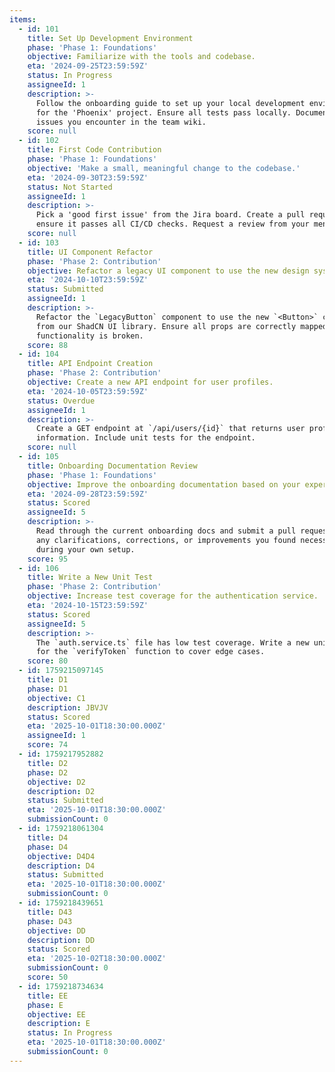 ```yaml
---
items:
  - id: 101
    title: Set Up Development Environment
    phase: 'Phase 1: Foundations'
    objective: Familiarize with the tools and codebase.
    eta: '2024-09-25T23:59:59Z'
    status: In Progress
    assigneeId: 1
    description: >-
      Follow the onboarding guide to set up your local development environment
      for the 'Phoenix' project. Ensure all tests pass locally. Document any
      issues you encounter in the team wiki.
    score: null
  - id: 102
    title: First Code Contribution
    phase: 'Phase 1: Foundations'
    objective: 'Make a small, meaningful change to the codebase.'
    eta: '2024-09-30T23:59:59Z'
    status: Not Started
    assigneeId: 1
    description: >-
      Pick a 'good first issue' from the Jira board. Create a pull request, and
      ensure it passes all CI/CD checks. Request a review from your mentor.
    score: null
  - id: 103
    title: UI Component Refactor
    phase: 'Phase 2: Contribution'
    objective: Refactor a legacy UI component to use the new design system.
    eta: '2024-10-10T23:59:59Z'
    status: Submitted
    assigneeId: 1
    description: >-
      Refactor the `LegacyButton` component to use the new `<Button>` component
      from our ShadCN UI library. Ensure all props are correctly mapped and no
      functionality is broken.
    score: 88
  - id: 104
    title: API Endpoint Creation
    phase: 'Phase 2: Contribution'
    objective: Create a new API endpoint for user profiles.
    eta: '2024-10-05T23:59:59Z'
    status: Overdue
    assigneeId: 1
    description: >-
      Create a GET endpoint at `/api/users/{id}` that returns user profile
      information. Include unit tests for the endpoint.
    score: null
  - id: 105
    title: Onboarding Documentation Review
    phase: 'Phase 1: Foundations'
    objective: Improve the onboarding documentation based on your experience.
    eta: '2024-09-28T23:59:59Z'
    status: Scored
    assigneeId: 5
    description: >-
      Read through the current onboarding docs and submit a pull request with
      any clarifications, corrections, or improvements you found necessary
      during your own setup.
    score: 95
  - id: 106
    title: Write a New Unit Test
    phase: 'Phase 2: Contribution'
    objective: Increase test coverage for the authentication service.
    eta: '2024-10-15T23:59:59Z'
    status: Scored
    assigneeId: 5
    description: >-
      The `auth.service.ts` file has low test coverage. Write a new unit test
      for the `verifyToken` function to cover edge cases.
    score: 80
  - id: 1759215097145
    title: D1
    phase: D1
    objective: C1
    description: JBVJV
    status: Scored
    eta: '2025-10-01T18:30:00.000Z'
    assigneeId: 1
    score: 74
  - id: 1759217952882
    title: D2
    phase: D2
    objective: D2
    description: D2
    status: Submitted
    eta: '2025-10-01T18:30:00.000Z'
    submissionCount: 0
  - id: 1759218061304
    title: D4
    phase: D4
    objective: D4D4
    description: D4
    status: Submitted
    eta: '2025-10-01T18:30:00.000Z'
    submissionCount: 0
  - id: 1759218439651
    title: D43
    phase: D43
    objective: DD
    description: DD
    status: Scored
    eta: '2025-10-02T18:30:00.000Z'
    submissionCount: 0
    score: 50
  - id: 1759218734634
    title: EE
    phase: E
    objective: EE
    description: E
    status: In Progress
    eta: '2025-10-01T18:30:00.000Z'
    submissionCount: 0
---
```


